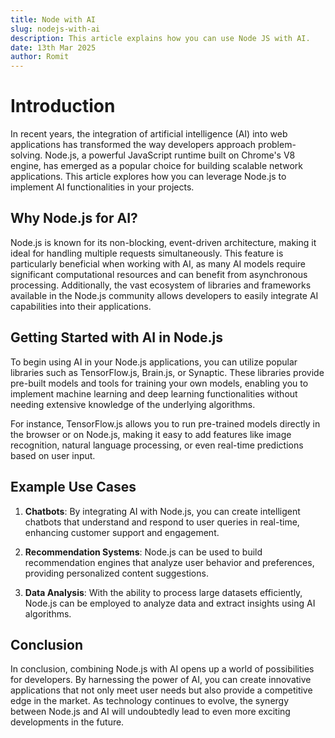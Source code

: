 ```yaml
---
title: Node with AI
slug: nodejs-with-ai
description: This article explains how you can use Node JS with AI.
date: 13th Mar 2025
author: Romit
---
```


# Introduction

In recent years, the integration of artificial intelligence (AI) into web applications has transformed the way developers approach problem-solving. Node.js, a powerful JavaScript runtime built on Chrome's V8 engine, has emerged as a popular choice for building scalable network applications. This article explores how you can leverage Node.js to implement AI functionalities in your projects.

## Why Node.js for AI?

Node.js is known for its non-blocking, event-driven architecture, making it ideal for handling multiple requests simultaneously. This feature is particularly beneficial when working with AI, as many AI models require significant computational resources and can benefit from asynchronous processing. Additionally, the vast ecosystem of libraries and frameworks available in the Node.js community allows developers to easily integrate AI capabilities into their applications.

## Getting Started with AI in Node.js

To begin using AI in your Node.js applications, you can utilize popular libraries such as TensorFlow.js, Brain.js, or Synaptic. These libraries provide pre-built models and tools for training your own models, enabling you to implement machine learning and deep learning functionalities without needing extensive knowledge of the underlying algorithms.

For instance, TensorFlow.js allows you to run pre-trained models directly in the browser or on Node.js, making it easy to add features like image recognition, natural language processing, or even real-time predictions based on user input. 

## Example Use Cases

1. **Chatbots**: By integrating AI with Node.js, you can create intelligent chatbots that understand and respond to user queries in real-time, enhancing customer support and engagement.
   
2. **Recommendation Systems**: Node.js can be used to build recommendation engines that analyze user behavior and preferences, providing personalized content suggestions.

3. **Data Analysis**: With the ability to process large datasets efficiently, Node.js can be employed to analyze data and extract insights using AI algorithms.

## Conclusion

In conclusion, combining Node.js with AI opens up a world of possibilities for developers. By harnessing the power of AI, you can create innovative applications that not only meet user needs but also provide a competitive edge in the market. As technology continues to evolve, the synergy between Node.js and AI will undoubtedly lead to even more exciting developments in the future.